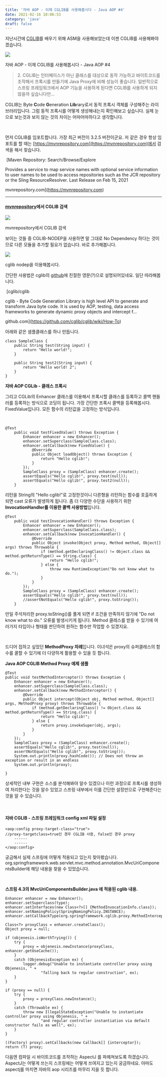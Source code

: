 ```yaml
---
title: '자바 AOP - 이제 CGLIB를 사용해봅시다 - Java AOP #4'
date: 2021-02-16 18:06:53
category: 'java'
draft: false
---
```


지난시간에 [CGLIB](https://github.com/cglib/cglib)를 배우기 위해 ASM을 사용해보았는데 이젠 CGLIB를 사용해봐야겠습니다.

![](https://blog.kakaocdn.net/dn/cRbun0/btqXrCJoA4k/dbUAoZnM5r800kNKVXGRD0/img.png)

자바 AOP - 이제 CGLIB를 사용해봅시다 - Java AOP #4

> 2\. CGLIB는 인터페이스가 아닌 클레스를 대상으로 동작 가능하고 바이트코드를 조작해서 프록시를 만들기에 Java Proxy에 비해 성능이 좋습니다. 일반적으로 스프링 프레임워크에서 AOP 기능을 사용하게 된다면 CGLIB를 사용하게 되지 않을까 싶습니다만...

CGLIB는 Byte **C**ode **G**eneration **Lib**rary로서 동적 프록시 객체를 구성해주는 라이브러리입니다. 그럼 동적 프록시를 어떻게 생성해내는지 확인해보고 싶습니다. 실제 눈으로 보는것과 보지 않는 것의 차이는 어마어마하다고 생각합니다.

​

먼저 CGLIB를 임포트합니다. 가장 최근 버전이 3.2.5 버전이군요. 저 같은 경우 항상 임포트를 할 때는 [https://mvnrepository.com](https://mvnrepository.com)에서 검색을 해서 찾습니다.

 [Maven Repository: Search/Browse/Explore

Provides a service to map service names with optional service information to user names to be used to access repositories such as the JCR repository or the Sling ResourceResolver. Last Release on Feb 15, 2021

mvnrepository.com](https://mvnrepository.com)

* * *

#### **[mvnrepository](https://mvnrepository.com)에서 CGLIB 검색**

![](https://blog.kakaocdn.net/dn/zRbWt/btqXyMD95bj/KbXrkSzcD9e7YUutCghKek/img.png)

mvnrepository에서 CGLIB 검색

보이는 것들 중 CGLIB-NODEP을 사용하면 말 그대로 No Dependency 하다는 것이므로 다른 모듈을 추가할 필요가 없습니다. 바로 추가해봅니다.

![](https://blog.kakaocdn.net/dn/cLnxLd/btqXD4KLkYD/5C5lINw3BhMGOkMVM5Afv0/img.png)

cglib nodep을 이용해봅시다.

간단한 사용법은 cglib의 [github](https://github.com/cglib/cglib/wiki/How-To)에 친절한 영문(?)으로 설명되어있네요. 일단 따라해봅니다.

 [cglib/cglib

cglib - Byte Code Generation Library is high level API to generate and transform Java byte code. It is used by AOP, testing, data access frameworks to generate dynamic proxy objects and intercept f...

github.com](https://github.com/cglib/cglib/wiki/How-To)

아래와 같은 샘플클래스를 하나 만듭니다.

    class SampleClass {
        public String test(String input) {
            return "Hello world!";
        }
        
        public String test2(String input) {
            return "Hello world! 2";
        }
    }
    

**자바 AOP CGLib - 클래스 프록시** 

그리고 CGLib의 Enhancer 클래스를 이용해서 프록시할 클래스를 등록하고 콜백 핸들러를 등록하는 방식으로 코딩이 됩니다. 가장 간단한 프록시 콜백을 등록해봅시다. FixedValue입니다. 모든 함수의 리턴값을 고정하는 방식입니다.

​

    @Test
        public void testFixedValue() throws Exception {
            Enhancer enhancer = new Enhancer();
            enhancer.setSuperclass(SampleClass.class);
            enhancer.setCallback(new FixedValue() {
                @Override
                public Object loadObject() throws Exception {
                    return "Hello cglib!";
                }
            });
            SampleClass proxy = (SampleClass) enhancer.create();
            assertEquals("Hello cglib!", proxy.test(null));
            assertEquals("Hello cglib!", proxy.test2(null));    
        }

리턴을 String의 "Hello cglib!"로 고정한것이니 다른형을 리턴하는 함수를 호출하게 되면 cast 오류가 발생하게 됩니다. 좀 더 다양한 수단을 사용하기 위한 **InvocationHandler를 이용한 콜백 사용방법**입니다.

    @Test
        public void testInvocationHandler() throws Exception {
            Enhancer enhancer = new Enhancer();
            enhancer.setSuperclass(SampleClass.class);
            enhancer.setCallback(new InvocationHandler() {
                @Override
                public Object invoke(Object proxy, Method method, Object[] args) throws Throwable {
                    if (method.getDeclaringClass() != Object.class && method.getReturnType() == String.class) {
                        return "Hello cglib!";
                    } else {
                        throw new RuntimeException("Do not know what to do.");
                    }
                }
            });
            SampleClass proxy = (SampleClass) enhancer.create();
            assertEquals("Hello cglib!", proxy.test(null));
            //assertNotEquals("Hello cglib!", proxy.toString());
        }

만일 주석처리한 proxy.toString()를 풀게 되면 if 조건을 만족하지 않기에 "Do not know what to do." 오류를 발생시키게 됩니다. Method 클레스를 받을 수 있기에 여러가지 타입이나 형태를 판단하여 원하는 함수만 작업할 수 있겠지요.

​

드디어 접하고 싶었던 **MethodProxy 차례**입니다. 이녀석은 proxy의 슈퍼클레스의 함수를 콜할 수 있기에 더 다양하게 활용할 수 있을 듯 합니다.

**Java AOP CGLIB Method Proxy 예제 샘플**

    @Test
    public void testMethodInterceptor() throws Exception {
        Enhancer enhancer = new Enhancer();
        enhancer.setSuperclass(SampleClass.class);
        enhancer.setCallback(new MethodInterceptor() {
            @Override
            public Object intercept(Object obj, Method method, Object[] args, MethodProxy proxy) throws Throwable {
                if (method.getDeclaringClass() != Object.class && method.getReturnType() == String.class) {
                    return "Hello cglib!";
                } else {
                    return proxy.invokeSuper(obj, args);
                }
            }
        });
        SampleClass proxy = (SampleClass) enhancer.create();
        assertEquals("Hello cglib!", proxy.test(null));
        assertNotEquals("Hello cglib!", proxy.toString());
        System.out.println(proxy.hashCode()); // Does not throw an exception or result in an endless
        System.out.println(proxy);
        
    }

상세적인 내부 구현은 소스를 분석해봐야 알수 있겠으나 이런 과정으로 프록시를 생성하여 처리한다는 것을 알수 있었고 스프링 내부에서 이를 간단한 설정만으로 구현해준다는 것을 알 수 있습니다.

​

#### **자바 CGLIB - 스프링 프레임워크 config xml 파일 설정**

    <aop:config proxy-target-class="true"> 
    //proxy-targetclass=true인 경우 CGLIB 사용, false인 경우 proxy
        ------   
        ------   
    </aop:config>

궁금해서 실제 스프링에 어떻게 적용되고 있는지 찾아봤습니다. org.springframework.web.servlet.mvc.method.annotation.MvcUriComponentsBuilder에 해당 내용을 찾을 수 있었습니다.

​

**스프링 4.3의 MvcUriComponentsBuilder.java 에 적용된 cglib 내용.**

    Enhancer enhancer = new Enhancer();
    enhancer.setSuperclass(type);
    enhancer.setInterfaces(new Class<?>[] {MethodInvocationInfo.class});
    enhancer.setNamingPolicy(SpringNamingPolicy.INSTANCE);
    enhancer.setCallbackType(org.springframework.cglib.proxy.MethodInterceptor.class);
    
    Class<?> proxyClass = enhancer.createClass();
    Object proxy = null;
    
    if (objenesis.isWorthTrying()) {
        try {
            proxy = objenesis.newInstance(proxyClass, enhancer.getUseCache());
        }
        catch (ObjenesisException ex) {
            logger.debug("Unable to instantiate controller proxy using Objenesis, " +
                    "falling back to regular construction", ex);
        }
    }
    
    if (proxy == null) {
        try {
            proxy = proxyClass.newInstance();
        }
        catch (Throwable ex) {
            throw new IllegalStateException("Unable to instantiate controller proxy using Objenesis, " +
                    "and regular controller instantiation via default constructor fails as well", ex);
        }
    }
    
    ((Factory) proxy).setCallbacks(new Callback[] {interceptor});
    return (T) proxy;
    

다음엔 컴파일 시 바이트코드를 조작하는 AspectJ 를 파헤쳐보도록 하겠습니다. AspectJ는 어떻게 쓰는지 스프링에는 어떻게 쓰여지고 있는지 궁금하네요. 아마도 aspectj를 마치면 자바의 aop 시리즈를 마무리 지을 듯 합니다.
